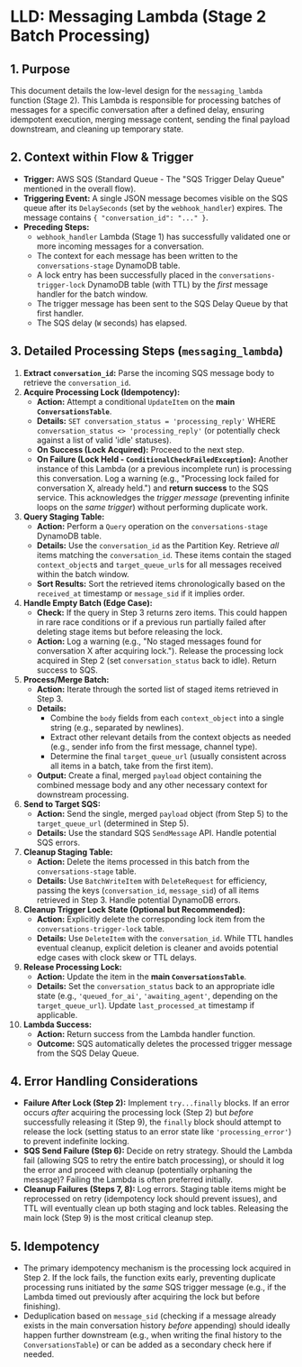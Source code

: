 # LLD: Messaging Lambda (Stage 2 Batch Processing)

## 1. Purpose

This document details the low-level design for the `messaging_lambda` function (Stage 2). This Lambda is responsible for processing batches of messages for a specific conversation after a defined delay, ensuring idempotent execution, merging message content, sending the final payload downstream, and cleaning up temporary state.

## 2. Context within Flow & Trigger

*   **Trigger:** AWS SQS (Standard Queue - The "SQS Trigger Delay Queue" mentioned in the overall flow).
*   **Triggering Event:** A single JSON message becomes visible on the SQS queue after its `DelaySeconds` (set by the `webhook_handler`) expires. The message contains `{ "conversation_id": "..." }`.
*   **Preceding Steps:**
    *   `webhook_handler` Lambda (Stage 1) has successfully validated one or more incoming messages for a conversation.
    *   The context for each message has been written to the `conversations-stage` DynamoDB table.
    *   A lock entry has been successfully placed in the `conversations-trigger-lock` DynamoDB table (with TTL) by the *first* message handler for the batch window.
    *   The trigger message has been sent to the SQS Delay Queue by that first handler.
    *   The SQS delay (`W` seconds) has elapsed.

## 3. Detailed Processing Steps (`messaging_lambda`)

1.  **Extract `conversation_id`:** Parse the incoming SQS message body to retrieve the `conversation_id`.
2.  **Acquire Processing Lock (Idempotency):**
    *   **Action:** Attempt a conditional `UpdateItem` on the **main `ConversationsTable`**.
    *   **Details:** `SET conversation_status = 'processing_reply'` WHERE `conversation_status <> 'processing_reply'` (or potentially check against a list of valid 'idle' statuses).
    *   **On Success (Lock Acquired):** Proceed to the next step.
    *   **On Failure (Lock Held - `ConditionalCheckFailedException`):** Another instance of this Lambda (or a previous incomplete run) is processing this conversation. Log a warning (e.g., "Processing lock failed for conversation X, already held.") and **return success** to the SQS service. This acknowledges the *trigger message* (preventing infinite loops on the *same trigger*) without performing duplicate work.
3.  **Query Staging Table:**
    *   **Action:** Perform a `Query` operation on the `conversations-stage` DynamoDB table.
    *   **Details:** Use the `conversation_id` as the Partition Key. Retrieve *all* items matching the `conversation_id`. These items contain the staged `context_object`s and `target_queue_url`s for all messages received within the batch window.
    *   **Sort Results:** Sort the retrieved items chronologically based on the `received_at` timestamp or `message_sid` if it implies order.
4.  **Handle Empty Batch (Edge Case):**
    *   **Check:** If the query in Step 3 returns zero items. This could happen in rare race conditions or if a previous run partially failed after deleting stage items but before releasing the lock.
    *   **Action:** Log a warning (e.g., "No staged messages found for conversation X after acquiring lock."). Release the processing lock acquired in Step 2 (set `conversation_status` back to idle). Return success to SQS.
5.  **Process/Merge Batch:**
    *   **Action:** Iterate through the sorted list of staged items retrieved in Step 3.
    *   **Details:**
        *   Combine the `body` fields from each `context_object` into a single string (e.g., separated by newlines).
        *   Extract other relevant details from the context objects as needed (e.g., sender info from the first message, channel type).
        *   Determine the final `target_queue_url` (usually consistent across all items in a batch, take from the first item).
    *   **Output:** Create a final, merged `payload` object containing the combined message body and any other necessary context for downstream processing.
6.  **Send to Target SQS:**
    *   **Action:** Send the single, merged `payload` object (from Step 5) to the `target_queue_url` (determined in Step 5).
    *   **Details:** Use the standard SQS `SendMessage` API. Handle potential SQS errors.
7.  **Cleanup Staging Table:**
    *   **Action:** Delete the items processed in this batch from the `conversations-stage` table.
    *   **Details:** Use `BatchWriteItem` with `DeleteRequest` for efficiency, passing the keys (`conversation_id`, `message_sid`) of all items retrieved in Step 3. Handle potential DynamoDB errors.
8.  **Cleanup Trigger Lock State (Optional but Recommended):**
    *   **Action:** Explicitly delete the corresponding lock item from the `conversations-trigger-lock` table.
    *   **Details:** Use `DeleteItem` with the `conversation_id`. While TTL handles eventual cleanup, explicit deletion is cleaner and avoids potential edge cases with clock skew or TTL delays.
9.  **Release Processing Lock:**
    *   **Action:** Update the item in the **main `ConversationsTable`**.
    *   **Details:** Set the `conversation_status` back to an appropriate idle state (e.g., `'queued_for_ai'`, `'awaiting_agent'`, depending on the `target_queue_url`). Update `last_processed_at` timestamp if applicable.
10. **Lambda Success:**
    *   **Action:** Return success from the Lambda handler function.
    *   **Outcome:** SQS automatically deletes the processed trigger message from the SQS Delay Queue.

## 4. Error Handling Considerations

*   **Failure After Lock (Step 2):** Implement `try...finally` blocks. If an error occurs *after* acquiring the processing lock (Step 2) but *before* successfully releasing it (Step 9), the `finally` block should attempt to release the lock (setting status to an error state like `'processing_error'`) to prevent indefinite locking.
*   **SQS Send Failure (Step 6):** Decide on retry strategy. Should the Lambda fail (allowing SQS to retry the entire batch processing), or should it log the error and proceed with cleanup (potentially orphaning the message)? Failing the Lambda is often preferred initially.
*   **Cleanup Failures (Steps 7, 8):** Log errors. Staging table items might be reprocessed on retry (idempotency lock should prevent issues), and TTL will eventually clean up both staging and lock tables. Releasing the main lock (Step 9) is the most critical cleanup step.

## 5. Idempotency

*   The primary idempotency mechanism is the processing lock acquired in Step 2. If the lock fails, the function exits early, preventing duplicate processing runs initiated by the *same* SQS trigger message (e.g., if the Lambda timed out previously after acquiring the lock but before finishing).
*   Deduplication based on `message_sid` (checking if a message already exists in the main conversation history *before* appending) should ideally happen further downstream (e.g., when writing the final history to the `ConversationsTable`) or can be added as a secondary check here if needed. 
